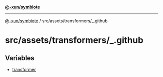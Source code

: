 [**@-xun/symbiote**](../../../../README.md)

***

[@-xun/symbiote](../../../../README.md) / src/assets/transformers/\_.github

# src/assets/transformers/\_.github

## Variables

- [transformer](variables/transformer.md)
